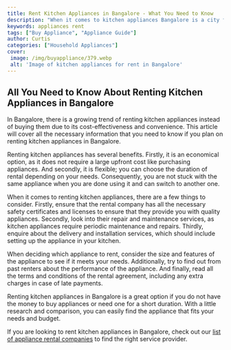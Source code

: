 ```yaml
---
title: Rent Kitchen Appliances in Bangalore - What You Need to Know
description: "When it comes to kitchen appliances Bangalore is a city full of options This blog post explores what you should know when considering renting kitchen appliances in Bangalore Find out more inside"
keywords: appliances rent
tags: ["Buy Appliance", "Appliance Guide"]
author: Curtis
categories: ["Household Appliances"]
cover: 
 image: /img/buyappliance/379.webp
 alt: 'Image of kitchen appliances for rent in Bangalore'
---
```

## All You Need to Know About Renting Kitchen Appliances in Bangalore 

In Bangalore, there is a growing trend of renting kitchen appliances instead of buying them due to its cost-effectiveness and convenience. This article will cover all the necessary information that you need to know if you plan on renting kitchen appliances in Bangalore. 

Renting kitchen appliances has several benefits. Firstly, it is an economical option, as it does not require a large upfront cost like purchasing appliances. And secondly, it is flexible; you can choose the duration of rental depending on your needs. Consequently, you are not stuck with the same appliance when you are done using it and can switch to another one. 

When it comes to renting kitchen appliances, there are a few things to consider. Firstly, ensure that the rental company has all the necessary safety certificates and licenses to ensure that they provide you with quality appliances. Secondly, look into their repair and maintenance services, as kitchen appliances require periodic maintenance and repairs. Thirdly, enquire about the delivery and installation services, which should include setting up the appliance in your kitchen. 

When deciding which appliance to rent, consider the size and features of the appliance to see if it meets your needs. Additionally, try to find out from past renters about the performance of the appliance. And finally, read all the terms and conditions of the rental agreement, including any extra charges in case of late payments. 

Renting kitchen appliances in Bangalore is a great option if you do not have the money to buy appliances or need one for a short duration. With a little research and comparison, you can easily find the appliance that fits your needs and budget. 

If you are looking to rent kitchen appliances in Bangalore, check out our [list of appliance rental companies](./pages/appliance-rental) to find the right service provider.
